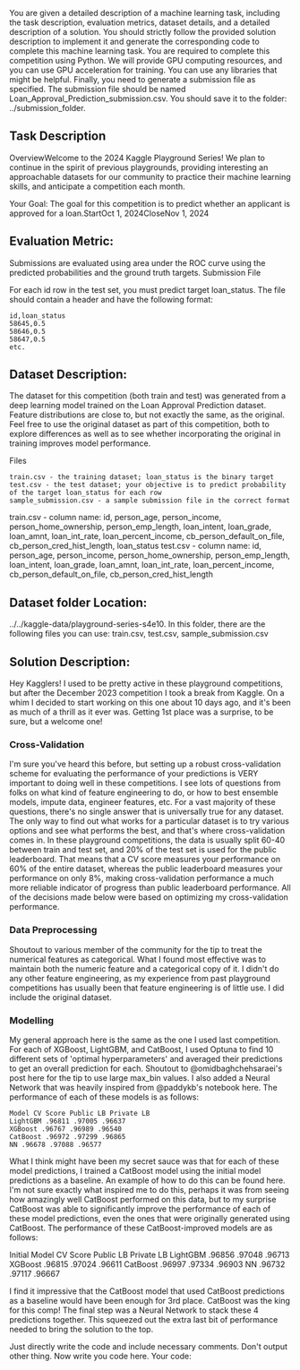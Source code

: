 You are given a detailed description of a machine learning task, including the task description, evaluation metrics, dataset details, and a detailed description of a solution.
You should strictly follow the provided solution description to implement it and generate the corresponding code to complete this machine learning task.
You are required to complete this competition using Python. We will provide GPU computing resources, and you can use GPU acceleration for training.
You can use any libraries that might be helpful.
Finally, you need to generate a submission file as specified. The submission file should be named Loan_Approval_Prediction_submission.csv. You should save it to the folder: ../submission_folder.

## Task Description
OverviewWelcome to the 2024 Kaggle Playground Series! We plan to continue in the spirit of previous playgrounds, providing interesting an approachable datasets for our community to practice their machine learning skills, and anticipate a competition each month.

Your Goal: The goal for this competition is to predict whether an applicant is approved for a loan.StartOct 1, 2024CloseNov 1, 2024

##  Evaluation Metric:
Submissions are evaluated using area under the ROC curve using the predicted probabilities and the ground truth targets.
Submission File

For each id row in the test set, you must predict target loan_status. The file should contain a header and have the following format:

    id,loan_status
    58645,0.5
    58646,0.5
    58647,0.5
    etc.


##  Dataset Description:
The dataset for this competition (both train and test) was generated from a deep learning model trained on the Loan Approval Prediction dataset. Feature distributions are close to, but not exactly the same, as the original. Feel free to use the original dataset as part of this competition, both to explore differences as well as to see whether incorporating the original in training improves model performance.

Files

    train.csv - the training dataset; loan_status is the binary target
    test.csv - the test dataset; your objective is to predict probability of the target loan_status for each row
    sample_submission.csv - a sample submission file in the correct format

train.csv - column name: id, person_age, person_income, person_home_ownership, person_emp_length, loan_intent, loan_grade, loan_amnt, loan_int_rate, loan_percent_income, cb_person_default_on_file, cb_person_cred_hist_length, loan_status
test.csv - column name: id, person_age, person_income, person_home_ownership, person_emp_length, loan_intent, loan_grade, loan_amnt, loan_int_rate, loan_percent_income, cb_person_default_on_file, cb_person_cred_hist_length


## Dataset folder Location: 
../../kaggle-data/playground-series-s4e10. In this folder, there are the following files you can use: train.csv, test.csv, sample_submission.csv

## Solution Description:
Hey Kagglers! I used to be pretty active in these playground competitions, but after the December 2023 competition I took a break from Kaggle. On a whim I decided to start working on this one about 10 days ago, and it's been as much of a thrill as it ever was. Getting 1st place was a surprise, to be sure, but a welcome one!

### Cross-Validation
I'm sure you've heard this before, but setting up a robust cross-validation scheme for evaluating the performance of your predictions is VERY important to doing well in these competitions. I see lots of questions from folks on what kind of feature engineering to do, or how to best ensemble models, impute data, engineer features, etc. For a vast majority of these questions, there's no single answer that is universally true for any dataset. The only way to find out what works for a particular dataset is to try various options and see what performs the best, and that's where cross-validation comes in. In these playground competitions, the data is usually split 60-40 between train and test set, and 20% of the test set is used for the public leaderboard. That means that a CV score measures your performance on 60% of the entire dataset, whereas the public leaderboard measures your performance on only 8%, making cross-validation performance a much more reliable indicator of progress than public leaderboard performance. All of the decisions made below were based on optimizing my cross-validation performance.
### Data Preprocessing
Shoutout to various member of the community for the tip to treat the numerical features as categorical. What I found most effective was to maintain both the numeric feature and a categorical copy of it. I didn't do any other feature engineering, as my experience from past playground competitions has usually been that feature engineering is of little use. I did include the original dataset.
### Modelling
My general approach here is the same as the one I used last competition. For each of XGBoost, LightGBM, and CatBoost, I used Optuna to find 10 different sets of 'optimal hyperparameters' and averaged their predictions to get an overall prediction for each. Shoutout to @omidbaghchehsaraei's post here for the tip to use large max_bin values. I also added a Neural Network that was heavily inspired from @paddykb's notebook here. The performance of each of these models is as follows:

    Model CV Score Public LB Private LB
    LightGBM .96811 .97005 .96637
    XGBoost .96767 .96989 .96540
    CatBoost .96972 .97299 .96865
    NN .96678 .97088 .96577


What I think might have been my secret sauce was that for each of these model predictions, I trained a CatBoost model using the initial model predictions as a baseline. An example of how to do this can be found here. I'm not sure exactly what inspired me to do this, perhaps it was from seeing how amazingly well CatBoost performed on this data, but to my surprise CatBoost was able to significantly improve the performance of each of these model predictions, even the ones that were originally generated using CatBoost. The performance of these CatBoost-improved models are as follows:


Initial Model CV Score Public LB Private LB
LightGBM .96856 .97048 .96713
XGBoost .96815 .97024 .96611
CatBoost .96997 .97334 .96903
NN .96732 .97117 .96667

I find it impressive that the CatBoost model that used CatBoost predictions as a baseline would have been enough for 3rd place. CatBoost was the king for this comp! The final step was a Neural Network to stack these 4 predictions together. This squeezed out the extra last bit of performance needed to bring the solution to the top. 

Just directly write the code and include necessary comments. Don't output other thing. Now write you code here. 
Your code:
